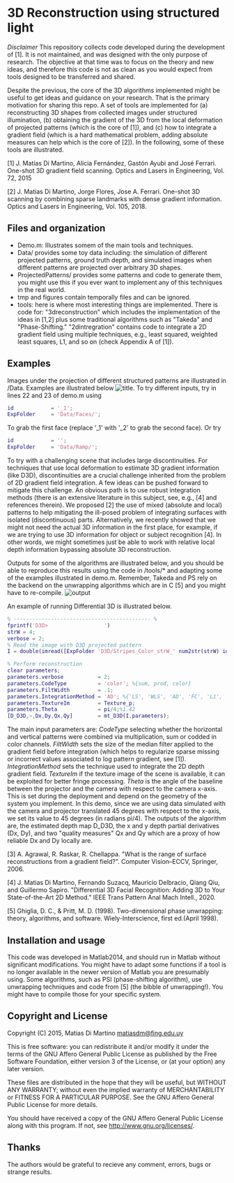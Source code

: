 
# 3D Reconstruction using structured light
_Disclaimer_ This repository collects code developed during the development of [1]. It is not maintained, and was designed with the only purpose of research. The objective at that time was to focus on the theory and new ideas, and therefore this code is not as clean as you would expect from tools designed to be transferred and shared.

Despite the previous, the core of the 3D algorithms implemented might be useful to get ideas and guidance on your research. That is the primary motivation for sharing this repo. A set of tools are implemented for (a) reconstructing 3D shapes from collected images under structured illumination, (b) obtaining the gradient of the 3D from the local deformation of projected patterns (which is the core of [1]), and (c) how to integrate a gradient field (which is a hard mathematical problem, adding absolute measures can help which is the core of [2]). In the following, some of these tools are illustrated. 

[1] J. Matías Di Martino, Alicia Fernández, Gastón Ayubi and José Ferrari. One-shot 3D gradient field scanning. Optics and Lasers in Engineering, Vol. 72, 2015

[2] J. Matias Di Martino, Jorge Flores, Jose A. Ferrari. One-shot 3D scanning by combining sparse landmarks with dense gradient information. Optics and Lasers in Engineering, Vol. 105, 2018.

## Files and organization
- Demo.m: Illustrates somem of the main tools and techniques.
- Data/ provides some toy data including: the simulation of different projected patterns, ground truth depth, and simulated images when different patterns are projected over arbitrary 3D shapes. 
- ProjectedPatterns/ provides some patterns and code to generate them, you might use this if you ever want to implement any of this techniques in the real world. 
- tmp and figures contain temporally files and can be ignored. 
- tools: here is where most interesting things are implemented. There is code for: "3dreconstruction" which includes the implementation of the ideas in [1,2] plus some traditional algorithms such as "Takeda" and "Phase-Shifting." "2dintregration" contains code to integrate a 2D gradient field using multiple techniques, e.g., least squared, weighted least squares, L1, and so on (check Appendix A of [1]). 

## Examples 
Images under the projection of different structured patterns are illustrated in /Data. Examples are illustrated below
![title](figs/inputs.png). To try different inputs, try in lines 22 and 23 of demo.m using
```matlab
id            = '_1';  
ExpFolder     = 'Data/Faces/';
```
To grab the first face (replace '_1' with '_2' to grab the second face). Or try 
```matlab
id            = '';  
ExpFolder     = 'Data/Ramp/';
```
To try with a challenging scene that includes large discontinuities. For techniques that use local deformation to estimate 3D gradient information (like D3D), discontinuities are a crucial challenge inherited from the problem of 2D gradient field integration. A few ideas can be pushed forward to mitigate this challenge. An obvious path is to use robust integration methods (there is an extensive literature in this subject, see, e.g., [4] and references therein). We proposed [2] the use of mixed (absolute and local) patterns to help mitigating the ill-posed problem of integrating surfaces with isolated (discontinuous) parts. Alternatively, we recently showed that we might not need the actual 3D information in the first place, for example, if we are trying to use 3D information for object or subject recognition [4]. In other words, we might sometimes just be able to work with relative local depth information bypassing absolute 3D reconstruction. 

Outputs for some of the algorithms are illustrated below, and you should be able to reproduce this results using the code in /tools/* and adapting some of the examples illustrated in demo.m. Remember, Takeda and PS rely on the backend on the unwrapping algorithms which are in C [5] and you might have to re-compile. 
![output](figs/output.png) 

An example of running Differential 3D is illustrated below.
```matlab
% -------------------------------------------- %
fprintf('D3D>                  ')
strW = 4;
verbose = 2;
% Read the image with D3D projected pattern
I = double(imread([ExpFolder 'D3D/Stripes_Color_strW_' num2str(strW) id '.bmp']));

% Perform reconstruction
clear parameters;
parameters.verbose           = 2;
parameters.CodeType          = 'color'; %{sum, prod, color}
parameters.FiltWidth         = .1;
parameters.IntegrationMethod = 'AD'; %{'LS', 'WLS', 'AD', 'FC', 'L1', 'M'}
parameters.TextureIm         = Texture_p;
parameters.Theta             = pi/4;%1.42
[D_D3D,~,Dx,Dy,Qx,Qy]        = mt_D3D(I,parameters);
```
The main input parameters are: _CodeType_ selecting whether the horizontal and vertical patterns were combined via multiplication, sum or codded in color channels. _FiltWidth_ sets the size of the median filter applied to the gradient field before integration (which helps to regularize sparse missing or incorrect values associated to log pattern gradient, see [1]). _IntegrationMethod_ sets the technique used to integrate the 2D depth gradient field. _TextureIm_ if the texture image of the scene is available, it can be exploited for better fringe processing. _Theta_ is the angle of the baseline between the projector and the camera with respect to the camera x-axis. This is set during the deployment and depend on the geometry of the system you implement. In this demo, since we are using data simulated with the camera and projector translated 45 degrees with respect to the x-axis, we set its value to 45 degrees (in radians pi/4). The outputs of the algorithm are, the estimated depth map D_D3D, the x and y depth partial derivatives (Dx, Dy), and two "quality measures" Qx and Qy which are a proxy of how reliable Dx and Dy locally are. 


[3] A. Agrawal, R. Raskar, R. Chellappa. "What is the range of surface reconstructions from a gradient field?". Computer Vision–ECCV, Springer, 2006.

[4] J. Matias Di Martino, Fernando Suzacq, Mauricio Delbracio, Qiang Qiu, and Guillermo Sapiro. "Differential 3D Facial Recognition: Adding 3D to Your State-of-the-Art 2D Method." IEEE Trans Pattern Anal Mach Intell., 2020.

[5] Ghiglia, D. C., & Pritt, M. D. (1998). Two-dimensional phase unwrapping: theory, algorithms, and software. Wiely-Interscience, first ed.(April 1998).

## Installation and usage
This code was developed in Matlab2014, and should run in Matlab without significant modifications. You might have to adapt some functions if a tool is no longer available in the newer version of Matlab you are presumably using. Some algorithms, such as PSI (phase-shifting algorithm), use unwrapping techniques and code from [5] (the bibble of unwrapping!). You might have to compile those for your specific system. 


## Copyright and License
Copyright (C) 2015, Matias Di Martino <matiasdm@fing.edu.uy>

This is free software: you can redistribute it and/or modify
it under the terms of the GNU Affero General Public License as
published by the Free Software Foundation, either version 3 of the
License, or (at your option) any later version.

These files are distributed in the hope that they will be useful,
but WITHOUT ANY WARRANTY; without even the implied warranty of
MERCHANTABILITY or FITNESS FOR A PARTICULAR PURPOSE. See the
GNU Affero General Public License for more details.

You should have received a copy of the GNU Affero General Public License
along with this program. If not, see <http://www.gnu.org/licenses/>.


## Thanks
The authors would be grateful to recieve any comment, errors, bugs or strange results.

